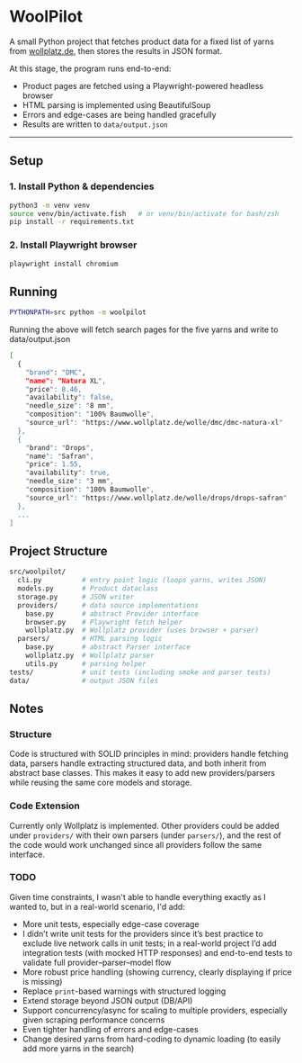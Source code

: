# WoolPilot

A small Python project that fetches product data for a fixed list of yarns from [wollplatz.de](https://www.wollplatz.de), then stores the results in JSON format.

At this stage, the program runs end-to-end:  
- Product pages are fetched using a Playwright-powered headless browser  
- HTML parsing is implemented using BeautifulSoup
- Errors and edge-cases are being handled gracefully
- Results are written to `data/output.json`

---

## Setup

### 1. Install Python & dependencies
```bash
python3 -m venv venv
source venv/bin/activate.fish   # or venv/bin/activate for bash/zsh
pip install -r requirements.txt
```

### 2. Install Playwright browser
```bash
playwright install chromium
```

## Running

```bash
PYTHONPATH=src python -m woolpilot
```
Running the above will fetch search pages for the five yarns and write to data/output.json
```bash
[
  {
    "brand": "DMC",
    "name": "Natura XL",
    "price": 8.46,
    "availability": false,
    "needle_size": "8 mm",
    "composition": "100% Baumwolle",
    "source_url": "https://www.wollplatz.de/wolle/dmc/dmc-natura-xl"
  },
  {
    "brand": "Drops",
    "name": "Safran",
    "price": 1.55,
    "availability": true,
    "needle_size": "3 mm",
    "composition": "100% Baumwolle",
    "source_url": "https://www.wollplatz.de/wolle/drops/drops-safran"
  },
  ...
]
```

## Project Structure
```bash
src/woolpilot/
  cli.py          # entry point logic (loops yarns, writes JSON)
  models.py       # Product dataclass
  storage.py      # JSON writer
  providers/      # data source implementations
    base.py       # abstract Provider interface
    browser.py    # Playwright fetch helper
    wollplatz.py  # Wollplatz provider (uses browser + parser)
  parsers/        # HTML parsing logic
    base.py       # abstract Parser interface
    wollplatz.py  # Wollplatz parser
    utils.py      # parsing helper
tests/            # unit tests (including smoke and parser tests)
data/             # output JSON files
```

## Notes

### Structure
Code is structured with SOLID principles in mind: providers handle fetching data, parsers handle extracting structured data, and both inherit from abstract base classes. This makes it easy to add new providers/parsers while reusing the same core models and storage.

### Code Extension 
Currently only Wollplatz is implemented. Other providers could be added under `providers/` with their own parsers (under `parsers/`), and the rest of the code would work unchanged since all providers follow the same interface.

### TODO
Given time constraints, I wasn't able to handle everything exactly as I wanted to, but in a real-world scenario, I'd add:
- More unit tests, especially edge-case coverage
- I didn’t write unit tests for the providers since it’s best practice to exclude live network calls in unit tests; in a real-world project I’d add integration tests (with mocked HTTP responses) and end-to-end tests to validate full provider–parser–model flow
- More robust price handling (showing currency, clearly displaying if price is missing)
- Replace `print`-based warnings with structured logging
- Extend storage beyond JSON output (DB/API)
- Support concurrency/async for scaling to multiple providers, especially given scraping performance concerns 
- Even tighter handling of errors and edge-cases
- Change desired yarns from hard-coding to dynamic loading (to easily add more yarns in the search)




